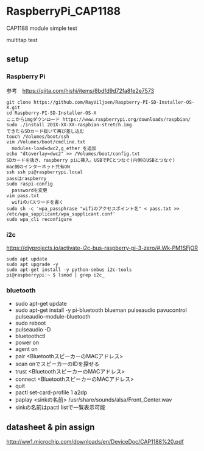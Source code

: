 # RaspberryPi_CAP1188
CAP1188 module simple test

multitap test

## setup

### Raspberry Pi
参考　https://qiita.com/hishi/items/8bdfd9d72fa8fe2e7573
```
git clone https://github.com/RayViljoen/Raspberry-PI-SD-Installer-OS-X.git
cd Raspberry-PI-SD-Installer-OS-X
ここからimgダウンロード https://www.raspberrypi.org/downloads/raspbian/
sudo ./install 201X-XX-XX-raspbian-stretch.img
できたらSDカード抜いて再び差し込む
touch /Volumes/boot/ssh
vim /Volumes/boot/cmdline.txt
  modules-load=dwc2,g_ether を追加
echo "dtoverlay=dwc2" >> /Volumes/boot/config.txt
SDカードを抜き、raspberry piに挿入。USBでPCとつなぐ(内側のUSBとつなぐ)
mac側のインターネット共有ON
ssh ssh pi@raspberrypi.local
passはraspberry
sudo raspi-config
  passwordを変更
vim pass.txt
  wifiのパスワードを書く
sudo sh -c 'wpa_passphrase "wifiのアクセスポイント名" < pass.txt >> /etc/wpa_supplicant/wpa_supplicant.conf'
sudo wpa_cli reconfigure
```

### i2c
https://diyprojects.io/activate-i2c-bus-raspberry-pi-3-zero/#.Wk-PM1SFjOR
```
sudo apt update 
sudo apt upgrade -y
sudo apt-get install -y python-smbus i2c-tools
pi@raspberrypi:~ $ lsmod | grep i2c_
```

### bluetooth
- sudo apt-get update
- sudo apt-get install -y pi-bluetooth blueman pulseaudio pavucontrol pulseaudio-module-bluetooth
- sudo reboot
- pulseaudio -D
- bluetoothctl
- power on
- agent on
- pair <BluetoothスピーカーのMACアドレス>
- scan onでスピーカーのIDを探せる
- trust <BluetoothスピーカーのMACアドレス>
- connect <BluetoothスピーカーのMACアドレス>
- quit
- pactl set-card-profile 1 a2dp
- paplay <sinkの名前> /usr/share/sounds/alsa/Front_Center.wav
- sinkの名前はpactl listで一覧表示可能

## datasheet & pin assign
http://ww1.microchip.com/downloads/en/DeviceDoc/CAP1188%20.pdf
